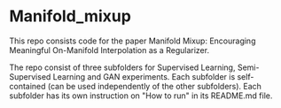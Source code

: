 # Manifold_mixup
This repo consists code for the paper Manifold Mixup: Encouraging Meaningful
On-Manifold Interpolation as a Regularizer.

The repo consist of three subfolders for Supervised Learning, Semi-Supervised Learning and GAN experiments. Each subfolder is self-contained (can be used independently of the other subfolders). Each subfolder has its own instruction on "How to run" in its README.md file.



